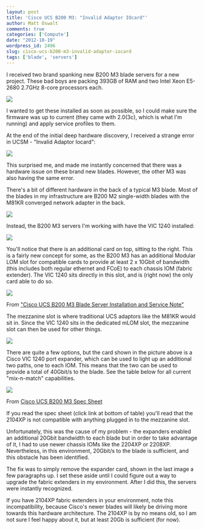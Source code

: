 ```yaml
---
layout: post
title: 'Cisco UCS B200 M3: "Invalid Adaptor IOcard"'
author: Matt Oswalt
comments: true
categories: ['Compute']
date: "2012-10-19"
wordpress_id: 2496
slug: cisco-ucs-b200-m3-invalid-adaptor-iocard
tags: ['blade', 'servers']
---
```



I received two brand spanking new B200 M3 blade servers for a new project. These bad boys are packing 393GB of RAM and two Intel Xeon E5-2680 2.7GHz 8-core processors each.

[![](assets/2012/10/2012-10-19_11-03-47_903.jpg)](assets/2012/10/2012-10-19_11-03-47_903.jpg)

I wanted to get these installed as soon as possible, so I could make sure the firmware was up to current (they came with 2.0(3c), which is what I'm running) and apply service profiles to them.

At the end of the initial deep hardware discovery, I received a strange error in UCSM - "Invalid Adaptor Iocard":

[![](assets/2012/10/iocard.png)](assets/2012/10/iocard.png)

This surprised me, and made me instantly concerned that there was a hardware issue on these brand new blades. However, the other M3 was also having the same error.

There's a bit of different hardware in the back of a typical M3 blade. Most of the blades in my infrastructure are B200 M2 single-width blades with the M81KR converged network adapter in the back.

[![](assets/2012/10/2012-10-19_13-52-25_681.jpg)](assets/2012/10/2012-10-19_13-52-25_681.jpg)

Instead, the B200 M3 servers I'm working with have the VIC 1240 installed:

[![](assets/2012/10/2012-10-19_11-02-21_122.jpg)](assets/2012/10/2012-10-19_11-02-21_122.jpg)

You'll notice that there is an additional card on top, sitting to the right. This is a fairly new concept for some, as the B200 M3 has an additional Modular LOM slot for compatible cards to provide at least 2 x 10Gbit of bandwidth (this includes both regular ethernet and FCoE) to each chassis IOM (fabric extender). The VIC 1240 sits directly in this slot, and is (right now) the only card able to do so.

[![](assets/2012/10/slot_diagram.png)](assets/2012/10/slot_diagram.png)

From ["Cisco UCS B200 M3 Blade Server Installation and Service Note"](http://www.cisco.com/en/US/docs/unified_computing/ucs/hw/chassis/install/B200M3.html)

The mezzanine slot is where traditional UCS adaptors like the M81KR would sit in. Since the VIC 1240 sits in the dedicated mLOM slot, the mezzanine slot can then be used for other things.

[![](assets/2012/10/2012-10-19_11-08-20_131.jpg)](assets/2012/10/2012-10-19_11-08-20_131.jpg)

There are quite a few options, but the card shown in the picture above is a Cisco VIC 1240 port expander, which can be used to light up an additional two paths, one to each IOM. This means that the two can be used to provide a total of 40Gbit/s to the blade. See the table below for all current "mix-n-match" capabilities.

[![](assets/2012/10/compatibility-matrix.png)](assets/2012/10/compatibility-matrix.png)

From [ Cisco UCS B200 M3 Spec Sheet](http://www.cisco.com/en/US/prod/collateral/ps10265/ps10280/B200M3_SpecSheet.pdf)

If you read the spec sheet (click link at bottom of table) you'll read that the 2104XP is not compatible with anything plugged in to the mezzanine slot.

Unfortunately, this was the cause of my problem - the expanders enabled an additional 20Gbit bandwidth to each blade but in order to take advantage of it, I had to use newer chassis IOMs like the 2204XP or 2208XP. Nevertheless, in this environment, 20Gbit/s to the blade is sufficient, and this obstacle has been identified.

The fix was to simply remove the expander card, shown in the last image a few paragraphs up. I set these aside until I could figure out a way to upgrade the fabric extenders in my environment. After I did this, the servers were instantly recognized.

If you have 2104XP fabric extenders in your environment, note this incompatibility, because Cisco's newer blades will likely be driving more towards this hardware architecture. The 2104XP is by no means old, so I am not sure I feel happy about it, but at least 20Gb is sufficient (for now).
